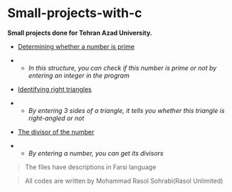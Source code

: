 # Small-projects-with-c
**Small projects done for Tehran Azad University.**

- [Determining whether a number is prime](https://github.com/Rasol-Unlimited/Small-projects-with-c/tree/main/Determining%20whether%20a%20number%20is%20prime)
- - _In this structure, you can check if this number is prime or not by entering an integer in the program_

- [Identifying right triangles](https://github.com/Rasol-Unlimited/Small-projects-with-c/tree/main/Identifying%20right%20triangles)
- - _By entering 3 sides of a triangle, it tells you whether this triangle is right-angled or not_

- [The divisor of the number](https://github.com/Rasol-Unlimited/Small-projects-with-c/tree/main/The%20divisor%20of%20the%20number)
- - _By entering a number, you can get its divisors_

> The files have descriptions in Farsi language

> All codes are written by Mohammad Rasol Sohrabi(Rasol Unlimited)
